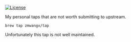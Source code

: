 [![License](https://img.shields.io/badge/license-MIT-blue.svg?maxAge=2592000)](COPYING)

My personal taps that are not worth submitting to upstream.

    brew tap zmwangx/tap

Unfortunately this tap is not well maintained.
